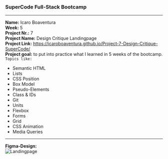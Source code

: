 ### SuperCode Full-Stack Bootcamp 
****
**Name:** Icaro Boaventura  
 **Week:** 5  
 **Project Nr.:** 7  
 **Project Name:** Design Critique Landingpage  
 **Project Link:** https://icaroboaventura.github.io/Project-7-Design-Critique-SuperCode/   
 **Project goal:** to put into practice what I learned in 5 weeks of the bootcamp.  
`Topics like:`  
- Semantic HTML
- Lists
- CSS Position
- Box Model
- Pseudo-Elements
- Class & IDs
- Git
- Units
- Flexbox
- Forms
- Grid
- CSS Animation
- Media Queries
****
**Figma-Design:**  
![Landingpage](https://github.com/icaroboaventura/Project-7-Design-Critique-SuperCode/assets/82503851/93848517-181b-45e6-837d-648565252d42)
